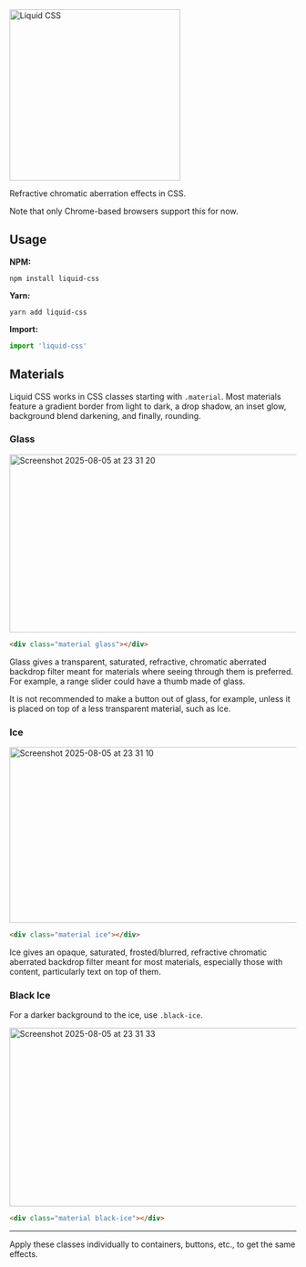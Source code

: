 <picture>
  <source media="(prefers-color-scheme: dark)" srcset="https://github.com/user-attachments/assets/eb546714-bb4f-4818-b673-5b446102f13e"/>
  <source media="(prefers-color-scheme: light)" srcset="https://github.com/user-attachments/assets/34a7109d-6201-4f22-a5da-7fb535fb51ee"/>
  <img alt="Liquid CSS" src="https://github.com/user-attachments/assets/34a7109d-6201-4f22-a5da-7fb535fb51ee" width="300"/>
</picture>

Refractive chromatic aberration effects in CSS.

Note that only Chrome-based browsers support this for now.

## Usage

**NPM:**

```console
npm install liquid-css
```

**Yarn:**

```console
yarn add liquid-css
```

**Import:**

```javascript
import 'liquid-css'
```

## Materials

Liquid CSS works in CSS classes starting with `.material`. Most materials feature a gradient border from light to dark, a drop shadow, an inset glow, background blend darkening, and finally, rounding.

### Glass

<img width="804" height="312" alt="Screenshot 2025-08-05 at 23 31 20" src="https://github.com/user-attachments/assets/b693cb20-a414-4f0d-82db-fd0060915100" />

```html
<div class="material glass"></div>
```

Glass gives a transparent, saturated, refractive, chromatic aberrated backdrop filter meant for materials where seeing through them is preferred. For example, a range slider could have a thumb made of glass.

It is not recommended to make a button out of glass, for example, unless it is placed on top of a less transparent material, such as Ice.

### Ice

<img width="801" height="308" alt="Screenshot 2025-08-05 at 23 31 10" src="https://github.com/user-attachments/assets/2e8108a2-1909-42a1-953c-5436b81e0ca7" />

```html
<div class="material ice"></div>
```

Ice gives an opaque, saturated, frosted/blurred, refractive chromatic aberrated backdrop filter meant for most materials, especially those with content, particularly text on top of them.

### Black Ice

For a darker background to the ice, use `.black-ice`.

<img width="806" height="313" alt="Screenshot 2025-08-05 at 23 31 33" src="https://github.com/user-attachments/assets/5c3aafde-7586-45e3-8256-d3f2b162e947" />

```html
<div class="material black-ice"></div>
```

---

Apply these classes individually to containers, buttons, etc., to get the same effects.



